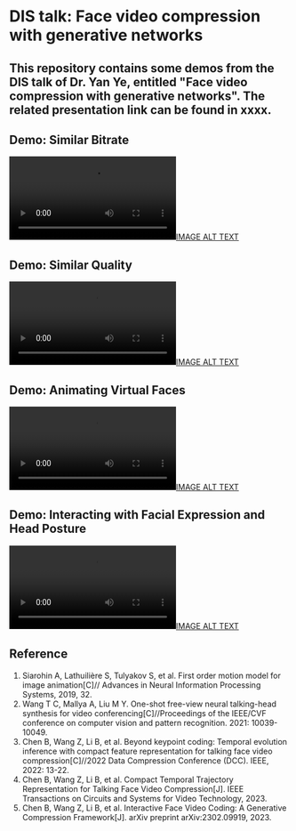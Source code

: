 # DIS talk: Face video compression with generative networks

## This repository contains some demos from the DIS talk of Dr. Yan Ye, entitled "Face video compression with generative networks". The related presentation link can be found in xxxx.

## Demo: Similar Bitrate

[![IMAGE ALT TEXT](https://user-images.githubusercontent.com/80899378/222747423-26c459a5-83bc-48cf-999b-a7fb0a3321bd.mp4)](https://user-images.githubusercontent.com/80899378/222747423-26c459a5-83bc-48cf-999b-a7fb0a3321bd.mp4)


## Demo: Similar Quality


[![IMAGE ALT TEXT](https://user-images.githubusercontent.com/80899378/222747423-26c459a5-83bc-48cf-999b-a7fb0a3321bd.mp4)](https://user-images.githubusercontent.com/80899378/222747423-26c459a5-83bc-48cf-999b-a7fb0a3321bd.mp4)

## Demo: Animating Virtual Faces


[![IMAGE ALT TEXT](https://user-images.githubusercontent.com/80899378/222747423-26c459a5-83bc-48cf-999b-a7fb0a3321bd.mp4)](https://user-images.githubusercontent.com/80899378/222747423-26c459a5-83bc-48cf-999b-a7fb0a3321bd.mp4)

## Demo: Interacting with Facial Expression and Head Posture


[![IMAGE ALT TEXT](https://user-images.githubusercontent.com/80899378/222747423-26c459a5-83bc-48cf-999b-a7fb0a3321bd.mp4)](https://user-images.githubusercontent.com/80899378/222747423-26c459a5-83bc-48cf-999b-a7fb0a3321bd.mp4)


## Reference
1. Siarohin A, Lathuilière S, Tulyakov S, et al. First order motion model for image animation[C]// Advances in Neural Information Processing Systems, 2019, 32.
2. Wang T C, Mallya A, Liu M Y. One-shot free-view neural talking-head synthesis for video conferencing[C]//Proceedings of the IEEE/CVF conference on computer vision and pattern recognition. 2021: 10039-10049.
3. Chen B, Wang Z, Li B, et al. Beyond keypoint coding: Temporal evolution inference with compact feature representation for talking face video compression[C]//2022 Data Compression Conference (DCC). IEEE, 2022: 13-22.
4. Chen B, Wang Z, Li B, et al. Compact Temporal Trajectory Representation for Talking Face Video Compression[J]. IEEE Transactions on Circuits and Systems for Video Technology, 2023.
5. Chen B, Wang Z, Li B, et al. Interactive Face Video Coding: A Generative Compression Framework[J]. arXiv preprint arXiv:2302.09919, 2023.
